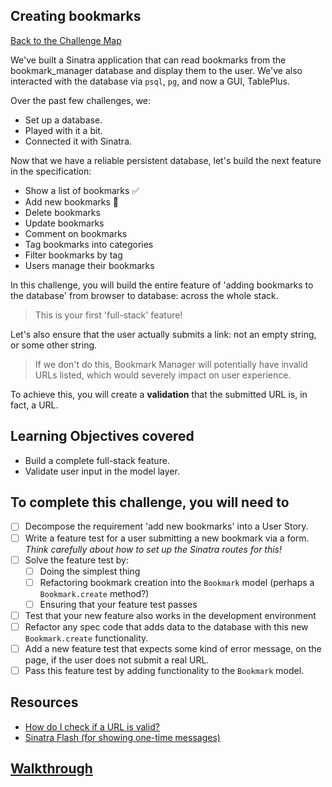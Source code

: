 ## Creating bookmarks

[Back to the Challenge Map](00_challenge_map.md)

We've built a Sinatra application that can read bookmarks from the bookmark_manager database and display them to the user. We've also interacted with the database via `psql`, `pg`, and now a GUI, TablePlus.

Over the past few challenges, we:

- Set up a database.
- Played with it a bit.
- Connected it with Sinatra.

Now that we have a reliable persistent database, let's build the next feature in the specification:

* Show a list of bookmarks :white_check_mark:
* Add new bookmarks :construction:
* Delete bookmarks
* Update bookmarks
* Comment on bookmarks
* Tag bookmarks into categories
* Filter bookmarks by tag
* Users manage their bookmarks

In this challenge, you will build the entire feature of 'adding bookmarks to the database' from browser to database: across the whole stack.

> This is your first 'full-stack' feature!

Let's also ensure that the user actually submits a link: not an empty string, or some other string.

> If we don't do this, Bookmark Manager will potentially have invalid URLs listed, which would severely impact on user experience.

To achieve this, you will create a **validation** that the submitted URL is, in fact, a URL.

## Learning Objectives covered

* Build a complete full-stack feature.
* Validate user input in the model layer.

## To complete this challenge, you will need to

- [ ] Decompose the requirement 'add new bookmarks' into a User Story.
- [ ] Write a feature test for a user submitting a new bookmark via a form. _Think carefully about how to set up the Sinatra routes for this!_
- [ ] Solve the feature test by:
  - [ ] Doing the simplest thing
  - [ ] Refactoring bookmark creation into the `Bookmark` model (perhaps a `Bookmark.create` method?)
  - [ ] Ensuring that your feature test passes
- [ ] Test that your new feature also works in the development environment
- [ ] Refactor any spec code that adds data to the database with this new `Bookmark.create` functionality.
- [ ] Add a new feature test that expects some kind of error message, on the page, if the user does not submit a real URL.
- [ ] Pass this feature test by adding functionality to the `Bookmark` model.

## Resources

* [How do I check if a URL is valid?](https://stackoverflow.com/questions/1805761/how-to-check-if-a-url-is-valid)
* [Sinatra Flash (for showing one-time messages)](https://github.com/SFEley/sinatra-flash)


## [Walkthrough](walkthroughs/09.md)
